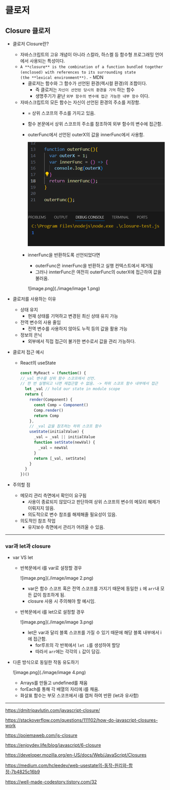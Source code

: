 # 클로저

## Closure 클로저

- 클로저 Closure란?
    - 자바스크립트의 고유 개념이 아니라 스칼라, 하스켈 등 함수형 프로그래밍 언어에서 사용되는 특성이다.
    - `A **closure** is the combination of a function bundled together (enclosed) with references to its surrounding state (the **lexical environment**).` - MDN
        - 클로저는 함수와 그 함수가 선언된 환경(렉시컬 환경)의 조합이다.
            - 즉 클로저는 `자신이 선언된 당시의 환경을 기억` 하는 함수
            - 생명주기가 끝난 `외부 함수의 변수에 접근 가능한 내부 함수` 이다.
    - 자바스크립트의 모든 함수는 자신이 선언된 환경의 주소를 저장함.
        - = 상위 스코프의 주소를 가지고 있음.
        - 함수 본문에서 상위 스코프의 주소를 참조하여 외부 함수의 변수에 접근함.
        
        - outerFunc에서 선언된 outerX의 값을 innerFunc에서 사용함.
            
            ![image.png](./image/image.png)

        - innerFunc을 반환하도록 선언되었다면
            - outerFunc은 innerFunc을 반환하고 실행 컨텍스트에서 제거됨
            - 그러나 innterFunc은 여전히 outerFunc의 outerX에 접근하여 값을 불러옴.
          
          ![image.png](./image/image 1.png)
            

- 클로저를 사용하는 이유
    - 상태 유지
        - 현재 상태를 기억하고 변경된 최신 상태 유지 가능
    - 전역 변수의 사용 줄임
        - 전역 변수를 사용하지 않아도 누적 등의 값을 활용 가능
    - 정보의 은닉
        - 외부에서 직접 접근이 불가한 변수로서 값을 관리 가능하다.
    
- 클로저 접근 예시
    - React의 useState
        
        ```jsx
        const MyReact = (function() {
        //_val 변수를 상위 함수 스코프에서 선언.
        // 한 번 실행되고 나면 재접근할 수 없음. -> 하위 스코프 함수 내부에서 접근
          let _val // hold our state in module scope
          return {
            render(Component) {
              const Comp = Component()
              Comp.render()
              return Comp
            },
            // _val 값을 참조하는 하위 스코프 함수
            useState(initialValue) {
              _val = _val || initialValue
              function setState(newVal) {
                _val = newVal
              }
              return [_val, setState]
            }
          }
        })()
        ```
        

- 주의할 점
    - 메모리 관리 측면에서 확인이 요구됨
        - 사용이 종료되지 않았다고 판단하여 상위 스코프의 변수의 메모리 해제가 이뤄지지 않음.
        - 의도적으로 변수 참조를 해제해줄 필요성이 있음.
    - 의도적인 참조 작업
        - 유지보수 측면에서 관리가 어려울 수 있음.

---

### var과 let과 closure

- var VS let
    - 반복문에서 i를 var로 설정할 경우
        
        ![image.png](./image/image 2.png)
        
        - var은 함수 스코프 혹은 전역 스코프를 가지기 때문에 동일한 `i` 에 `arr`내 모든 값이 참조하게 됨.
        - closure 사용 시 주의해야 할 예시임.
    - 반복문에서 i를 let으로 설정할 경우
        
        ![image.png](./image/image 3.png)
        
        - let은 var과 달리 블록 스코프를 가질 수 있기 때문에 해당 블록 내부에서 i에 접근함.
            - for루프의 각 반복에서 `let i`를 생성하여 할당
            - 따라서 `arr`에는 각각의 `i` 값이 담김.

- 다른 방식으로 동일한 작동 유도하기
    
    ![image.png](./image/image 4.png)
    
    - Arrays를 만들고 undefined를 채움
    - forEach를 통해 각 배열의 자리에 i를 채움.
    - 화살표 함수는 부모 스코프에서 i를 캡처 하여 반환 (let과 유사함)

---

https://dmitripavlutin.com/javascript-closure/

https://stackoverflow.com/questions/111102/how-do-javascript-closures-work

https://poiemaweb.com/js-closure

https://enjoydev.life/blog/javascript/6-closure

https://developer.mozilla.org/en-US/docs/Web/JavaScript/Closures

https://medium.com/hcleedev/web-usestate의-동작-원리와-함정-7b4825c16b9

https://well-made-codestory.tistory.com/32